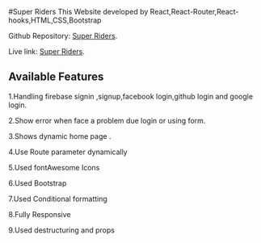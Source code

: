 #Super Riders
This Website developed by React,React-Router,React-hooks,HTML,CSS,Bootstrap

Github Repository: [Super Riders](https://github.com/Porgramming-Hero-web-course/react-auth-silviaplabon ).

Live link: [Super Riders](https://modest-euclid-ecd574.netlify.app/).

## Available Features

1.Handling firebase signin ,signup,facebook login,github login and google login.

2.Show error when face a problem due login  or using form.

3.Shows dynamic home page .

4.Use Route parameter dynamically

5.Used fontAwesome Icons

6.Used Bootstrap

7.Used Conditional formatting

8.Fully Responsive 

9.Used destructuring and props

